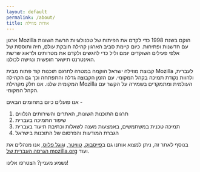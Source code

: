 ```yaml
---
layout: default
permalink: /about/
title: אודות מוזילה
---
```


ארגון Mozilla הוקם בשנת 1998 כדי לקדם את הפיתוח של טכנולוגיות הרשת השונות עם חדשנות ופתיחות. כיום קיימת סביב הארגון קהילה חובקת עולם, חיה ותוססת של אלפי פעילים השוקדים יומם וליל כדי להגשים ולקדם את מטרותינו ולדאוג שרשת האינטרנט תישאר חופשית ונגישה לכולנו. 

קבוצת מוזילה ישראל הוקמה במטרה לתרגם תוכנות קוד פתוח מבית Mozilla לעברית, ולהוות נקודת תמיכה בקהל המקומי. עם הזמן הקבוצה גדלה והתפתחה וכך גם הקהילה המקומית שלנו. אנו חלק מקהילת Mozilla העולמית ומתמקדים בשמירה על הקשר עם הקהל המקומי.

אנו פועלים כיום בתחומים הבאים -

1.    תרגום התוכנות השונות, האתרים והשירותים הנלווים
2.    שיפור התמיכה בעברית
3.    תמיכה טכנית במשתמשים, באמצעות מענה לשאלות וכתיבת תיעוד בעברית
4.    הגברת המודעות והפרסום של התוכנות בישראל

בנוסף לאתר זה, ניתן למצוא אותנו גם ב[פייסבוק], [טוויטר], ו[גוגל פלוס], אנו מנהלים את [הגרסה העברית של mozilla.org] ועוד. 

[פייסבוק]: https://facebook.com/MozillaIsrael
[טוויטר]: https://twitter.com/MozillaIsrael
[גוגל פלוס]: https://plus.google.com/+MozillaIsrael
[הגרסה העברית של mozilla.org]: https://mozilla.org/he/


נשמע מעניין? הצטרפו אלינו!
